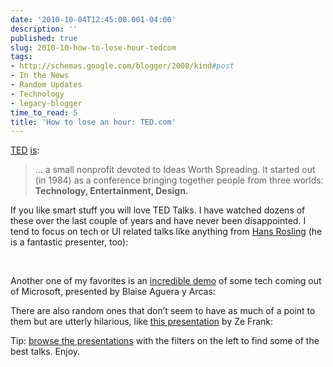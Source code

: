 ```yaml
---
date: '2010-10-04T12:45:00.001-04:00'
description: ''
published: true
slug: 2010-10-how-to-lose-hour-tedcom
tags:
- http://schemas.google.com/blogger/2008/kind#post
- In the News
- Random Updates
- Technology
- legacy-blogger
time_to_read: 5
title: 'How to lose an hour: TED.com'
---
```


<p><a href="http://www.ted.com/">TED</a> <a href="http://www.ted.com/pages/view/id/5">is</a>:</p>
<blockquote> 
<p>… a small nonprofit devoted to Ideas Worth Spreading. It started out (in 1984) as a conference bringing together people from three worlds: <strong>Technology, Entertainment, Design.</strong></p>
</blockquote>
<p>If you like smart stuff you will love TED Talks. I have watched dozens of these over the last couple of years and have never been disappointed. I tend to focus on tech or UI related talks like anything from <a href="http://www.ted.com/speakers/hans_rosling.html">Hans Rosling</a> (he is a fantastic presenter, too):</p>
<p>&#160;</p>  <p align="center"> </p>  <p align="center"> </p>
<p>Another one of my favorites is an <a href="http://www.ted.com/talks/lang/eng/blaise_aguera.html">incredible demo</a> of some tech coming out of Microsoft, presented by Blaise Aguera y Arcas:</p>  <p align="center"> </p>
<p>There are also random ones that don’t seem to have as much of a point to them but are utterly hilarious, like <a href="http://www.ted.com/talks/ze_frank_s_nerdcore_comedy.html">this presentation</a> by Ze Frank:</p>  <p align="center"> </p>
<p>Tip: <a href="http://www.ted.com/talks">browse the presentations</a> with the filters on the left to find some of the best talks. Enjoy.</p>